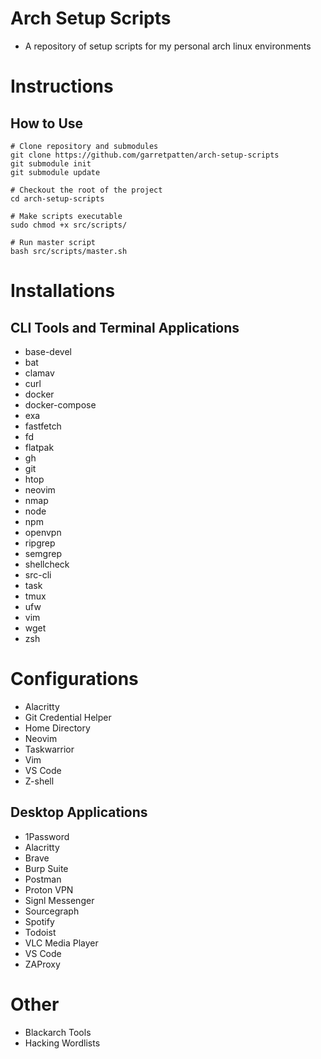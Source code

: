 # Arch Setup Scripts
- A repository of setup scripts for my personal arch linux environments

# Instructions

## How to Use
```
# Clone repository and submodules
git clone https://github.com/garretpatten/arch-setup-scripts
git submodule init
git submodule update

# Checkout the root of the project
cd arch-setup-scripts

# Make scripts executable
sudo chmod +x src/scripts/

# Run master script
bash src/scripts/master.sh
```

# Installations

## CLI Tools and Terminal Applications
- base-devel
- bat
- clamav
- curl
- docker
- docker-compose
- exa
- fastfetch
- fd
- flatpak
- gh
- git
- htop
- neovim
- nmap
- node
- npm
- openvpn
- ripgrep
- semgrep
- shellcheck
- src-cli
- task
- tmux
- ufw
- vim
- wget
- zsh

# Configurations
- Alacritty
- Git Credential Helper
- Home Directory
- Neovim
- Taskwarrior
- Vim
- VS Code
- Z-shell

## Desktop Applications
- 1Password
- Alacritty
- Brave
- Burp Suite
- Postman
- Proton VPN
- Signl Messenger
- Sourcegraph
- Spotify
- Todoist
- VLC Media Player
- VS Code
- ZAProxy

# Other
- Blackarch Tools
- Hacking Wordlists
